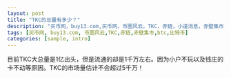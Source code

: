 ```yaml
---
layout: post
title: "TKC的总量有多少？"
description: "买币网，buy13.com,买币网，币圈风云，TKC，赤链，小道消息，赤壁集市"
tags: [买币网, buy13.com, 币圈风云,TKC,赤链,赤壁集市,btc,比特币]
categories: [sample, intro]
---
```

目前TKC大总量是1亿出头，但是流通的却是1千万左右。因为小户不玩以及钱庄的卡不动等原因。TKC的市场量估计不会超过5千万！
